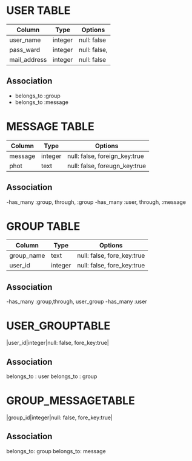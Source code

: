 
# USER TABLE
|Column|Type|Options|
|------|----|-------|
|user_name|integer|null: false|
|pass_ward|integer|null: false,|
|mail_address|integer|null: false|
## Association
- belongs_to :group
- belongs_to :message

# MESSAGE TABLE
|Column|Type|Options|
|------|----|-------|
|message|integer|null: false, foreign_key:true|
|phot|text|null: false, foreugn_key:true|
## Association
-has_many :group, through,  :group
-has_many :user, through,  :message

# GROUP TABLE
|Column|Type|Options|
|------|----|-------|
|group_name|text|null: false, fore_key:true|
|user_id|integer|null: false, fore_key:true|
## Association
-has_many :group,through, user_group
-has_many :user

# USER_GROUPTABLE 
|user_id|integer|null: false, fore_key:true|
## Association
belongs_to : user
belongs_to : group  

# GROUP_MESSAGETABLE
|group_id|integer|null: false, fore_key:true|
## Association
belongs_to: group
belongs_to: message






